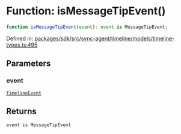 # Function: isMessageTipEvent()

```ts
function isMessageTipEvent(event): event is MessageTipEvent;
```

Defined in: [packages/sdk/src/sync-agent/timeline/models/timeline-types.ts:495](https://github.com/towns-protocol/towns/blob/0db1fd0ac7258e8db8cedfb6183e8eade8284fa1/packages/sdk/src/sync-agent/timeline/models/timeline-types.ts#L495)

## Parameters

### event

[`TimelineEvent`](../interfaces/TimelineEvent.md)

## Returns

`event is MessageTipEvent`
